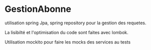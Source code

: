 # GestionAbonne
utilisation spring Jpa, spring repository pour la gestion des requetes.

La lisibilté et l'optimisation du code sont faites avec lombok.

Utilisation mockito pour faire les mocks des services au tests
